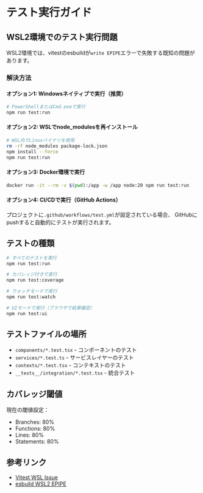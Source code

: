 # テスト実行ガイド

## WSL2環境でのテスト実行問題

WSL2環境では、vitestのesbuildが`write EPIPE`エラーで失敗する既知の問題があります。

### 解決方法

#### オプション1: Windowsネイティブで実行（推奨）
```bash
# PowerShellまたはCmd.exeで実行
npm run test:run
```

#### オプション2: WSLでnode_modulesを再インストール
```bash
# WSL内でLinuxバイナリを使用
rm -rf node_modules package-lock.json
npm install --force
npm run test:run
```

#### オプション3: Docker環境で実行
```bash
docker run -it --rm -v $(pwd):/app -w /app node:20 npm run test:run
```

#### オプション4: CI/CDで実行（GitHub Actions）
プロジェクトに`.github/workflows/test.yml`が設定されている場合、
GitHubにpushすると自動的にテストが実行されます。

## テストの種類

```bash
# すべてのテストを実行
npm run test:run

# カバレッジ付きで実行
npm run test:coverage

# ウォッチモードで実行
npm run test:watch

# UIモードで実行（ブラウザで結果確認）
npm run test:ui
```

## テストファイルの場所

- `components/*.test.tsx` - コンポーネントのテスト
- `services/*.test.ts` - サービスレイヤーのテスト
- `contexts/*.test.tsx` - コンテキストのテスト
- `__tests__/integration/*.test.tsx` - 統合テスト

## カバレッジ閾値

現在の閾値設定：
- Branches: 80%
- Functions: 80%
- Lines: 80%
- Statements: 80%

## 参考リンク

- [Vitest WSL Issue](https://github.com/vitest-dev/vitest/issues/3077)
- [esbuild WSL2 EPIPE](https://github.com/evanw/esbuild/issues/1819)
